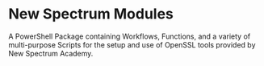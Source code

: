 # New Spectrum Modules

A PowerShell Package containing Workflows, Functions, and a variety of multi-purpose Scripts for the setup and use of OpenSSL tools provided by New Spectrum Academy.
